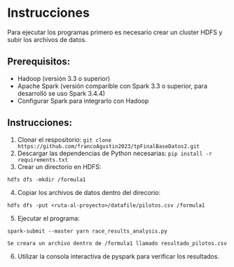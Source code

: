 # Instrucciones 
Para ejecutar los programas primero es necesario crear un cluster HDFS y subir los archivos de datos.
## Prerequisitos:
- Hadoop (versión 3.3 o superior)
- Apache Spark (versión comparible con Spark 3.3 o superior, para desarrolló se uso Spark 3.4.4)
- Configurar Spark para integrarlo con Hadoop

## Instrucciones:
1. Clonar el respositorio: `git clone https://github.com/francoAgustin2023/tpFinalBaseDatos2.git`
2. Descargar las dependencias de Python necesarias: `pip install -r requirements.txt`
3. Crear un directorio en HDFS:
```
hdfs dfs -mkdir /formula1
```
4. Copiar los archivos de datos dentro del direcorio:
```
hdfs dfs -put <ruta-al-proyecto>/datafile/pilotos.csv /formula1
```
5. Ejecutar el programa:
```
spark-submit --master yarn race_results_analysis.py
```
    Se creara un archivo dentro de /formula1 llamado resultado_pilotos.csv
6. Utilizar la consola interactiva de pyspark para verificar los resultados.


